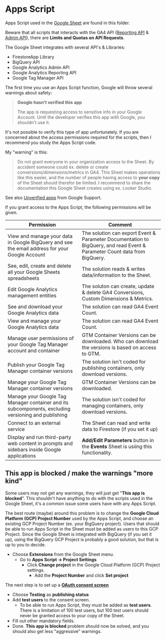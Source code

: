 # Apps Script
Apps Script used in the [Google Sheet](https://github.com/Knowit-Experience-MarTech/ga4-documentation-administration-solution) are found in this folder.

Beware that all scripts that interacts with the GA4 API ([Reporting API](https://developers.google.com/analytics/devguides/reporting/data/v1/quotas) & [Admin API](https://developers.google.com/analytics/devguides/config/admin/v1/quotas)), there are **Limits and Quotas on API Requests**.

The Google Sheet integrates with several API's & Libraries:
* FirestoreApp Library
* BigQuery API
* Google Analytics Admin API
* Google Analytics Reporting API
* Google Tag Manager API

The first time you use an Apps Script function, Google will throw several warnings about safety: 
> **Google hasn’t verified this app**
> 
> The app is requesting access to sensitive info in your Google Account. Until the developer verifies this app with Google, you shouldn't use it.

It's not possible to verify this type of app unfortunately. If you are concerned about the access permissions required for the scripts, then I recommend you study the Apps Script code.

My "warning" is this:
> Do not grant everyone in your organization access to the Sheet. By accident someone could ex. delete or create conversions/dimensions/metrics in GA4. This Sheet makes operations like this easier, and the number of people having access to **your copy** of the Sheet should therefor be limited. I recommend to share the documentation this Google Sheet creates using ex. Looker Studio.

See also [Unverified apps](https://support.google.com/cloud/answer/7454865) from Google Support.

If you grant access to the Apps Script, the following permissions will be given. 

| Permission  | Comment |
| ------------- | ------------- |
| View and manage your data in Google BigQuery and see the email address for your Google Account | The solution can export Event & Parameter Documentation to BigQuery, and read Event & Parameter Count data from BigQuery. |
| See, edit, create and delete all your Google Sheets spreadsheets | The solution reads & writes data/information to the Sheet. |
| Edit Google Analytics management entities | The soluton can create, update & delete GA4 Conversions, Custom Dimensions & Metrics. |
| See and download your Google Analytics data | The solution can read GA4 Event Count. |
| View and manage your Google Analytics data | The solution can read GA4 Event Count. |
| Manage user permissions of your Google Tag Manager account and container | GTM Container Versions can be downloaded. Who can download the versions is based on access to GTM. |
| Publish your Google Tag Manager container versions | The solution isn't coded for publishing containers, only download versions.  |
| Manage your Google Tag Manager container versions | GTM Container Versions can be downloaded. |
| Manage your Google Tag Manager container and its subcomponents, excluding versioning and publishing | The solution isn't coded for managing containers, only download versions. |
| Connect to an external service | The Sheet can read and write data to Firestore (if you set it up) |
| Display and run third-party web content in prompts and sidebars inside Google applications | **Add/Edit Parameters** button in the **Events** Sheet is usiing this functionality. |


## This app is blocked / make the warnings "more kind"
Some users may not get any warnings, they will just get "**This app is blocked**". This shouldn't have anything to do with the scripts used in the Google Sheet, it's a common issue some users have with any Apps Script.

The best route (maybe) around this problem is to change the **Google Cloud Platform (GCP) Project Number** used by the Apps Script, and choose an existing GCP Project Number (ex. your BigQuery project). Users that should be able to run Apps Script in the Sheet must be added as users to this GCP Project. Since the Google Sheet is integrated with BigQuery (if you set it up), using the BigQuery GCP Project is probably a good solution, but that is up to you to decide.

* Choose **Extensions** from the Google Sheet menu.
  * Go to **Apps Script -> Project Settings**
    * Click **Change project** in the Google Cloud Platform (GCP) Project settings.
      * Add the **Project Number** and click **Set project**
   
The next step is to set up a [**OAuth consent screen**](https://console.cloud.google.com/apis/credentials/consent)
* Choose **Testing** as **publishing status**
* Add **test users** to the consent screen.
  * To be able to run Apps Script, they must be added as **test users**. There is a limitation of 100 test users, but 100 test users should never be granted access to your copy of the Sheet.
* Fill out other mandatory fields.
* Done. **This app is blocked** problem should now be solved, and you should also get less "aggressive" warnings.
   
